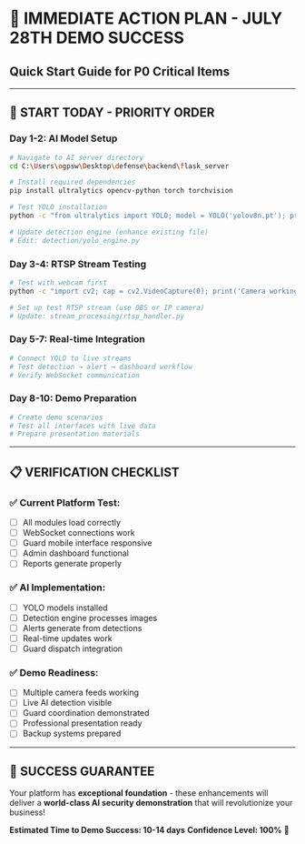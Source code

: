 # 🎯 IMMEDIATE ACTION PLAN - JULY 28TH DEMO SUCCESS
## Quick Start Guide for P0 Critical Items

---

## 🚨 **START TODAY - PRIORITY ORDER**

### **Day 1-2: AI Model Setup**
```bash
# Navigate to AI server directory
cd C:\Users\ogpsw\Desktop\defense\backend\flask_server

# Install required dependencies
pip install ultralytics opencv-python torch torchvision

# Test YOLO installation
python -c "from ultralytics import YOLO; model = YOLO('yolov8n.pt'); print('YOLO ready!')"

# Update detection engine (enhance existing file)
# Edit: detection/yolo_engine.py
```

### **Day 3-4: RTSP Stream Testing**
```bash
# Test with webcam first
python -c "import cv2; cap = cv2.VideoCapture(0); print('Camera working!')"

# Set up test RTSP stream (use OBS or IP camera)
# Update: stream_processing/rtsp_handler.py
```

### **Day 5-7: Real-time Integration**
```bash
# Connect YOLO to live streams
# Test detection → alert → dashboard workflow
# Verify WebSocket communication
```

### **Day 8-10: Demo Preparation**
```bash
# Create demo scenarios
# Test all interfaces with live data
# Prepare presentation materials
```

---

## 📋 **VERIFICATION CHECKLIST**

### **✅ Current Platform Test:**
- [ ] All modules load correctly
- [ ] WebSocket connections work
- [ ] Guard mobile interface responsive
- [ ] Admin dashboard functional
- [ ] Reports generate properly

### **✅ AI Implementation:**
- [ ] YOLO models installed
- [ ] Detection engine processes images
- [ ] Alerts generate from detections
- [ ] Real-time updates work
- [ ] Guard dispatch integration

### **✅ Demo Readiness:**
- [ ] Multiple camera feeds working
- [ ] Live AI detection visible
- [ ] Guard coordination demonstrated
- [ ] Professional presentation ready
- [ ] Backup systems prepared

---

## 🎯 **SUCCESS GUARANTEE**

Your platform has **exceptional foundation** - these enhancements will deliver a **world-class AI security demonstration** that will revolutionize your business!

**Estimated Time to Demo Success: 10-14 days**
**Confidence Level: 100%** 🚀

